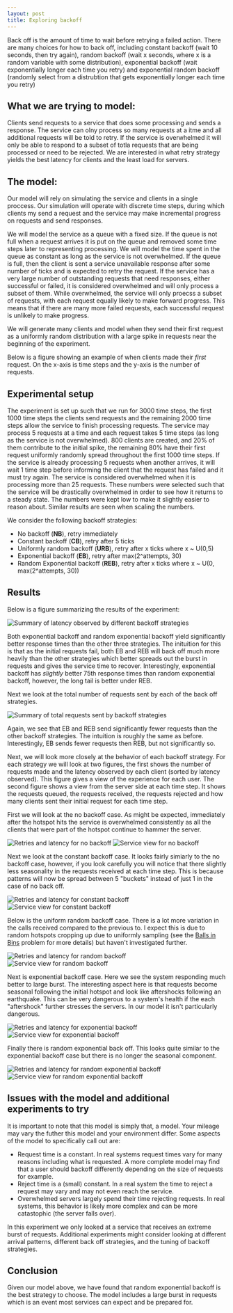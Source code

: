 ```yaml
---
layout: post
title: Exploring backoff
---
```



Back off is the amount of time to wait before retrying a failed action. There are many choices for how to back off, including constant backoff (wait 10 seconds, then try again), random backoff (wait x seconds, where x is a random variable with some distribution), exponential backoff (wait exponentially longer each time you retry) and exponential random backoff (randomly select from a distrubtion that gets exponentially longer each time you retry)

## What we are trying to model:

Clients send requests to a service that does some processing and sends a response. The service can olny process so many requests at a itme and all additional requests will be told to retry. If the service is overwhelmed it will only be able to respond to a subset of totla requests that are being processed or need to be rejected. We are interested in what retry strategy yields the best latency for clients and the least load for servers.

## The model:

Our model will rely on simulating the service and clients in a single proccess. Our simulation will operate with discrete time steps, during which clients my send a request and the service may make incremental progress on requests and send responses.

We will model the service as a queue with a fixed size. If the queue is not full when a request arrives it is put on the queue and removed some time steps later to representing processing. We will model the time spent in the queue as constant as long as the service is not overwhelmed. If the queue is full, then the client is sent a service unavailable response after some number of ticks and is expected to retry the request. If the service has a very large number of outstanding requests that need responses, either successful or failed, it is considered overwhelmed and will only process a subset of them. While overwhelmed, the service will only proecss a subset of requests, with each request equally likely to make forward progress. This means that if there are many more failed requests, each successful request is unlikely to make progress. 

We will generate many clients and model when they send their first request as a uniformly random distribution with a large spike in requests near the beginning of the experiment. 

Below is a figure showing an example of when clients made their *first* request. On the x-axis is time steps and the y-axis is the number of requests.

## Experimental setup

The experiment is set up such that we run for 3000 time steps, the first 1000 time steps the clients send requests and the remaining 2000 time steps allow the service to finish processing requests. The service may process 5 requests at a time and each request takes 5 time steps (as long as the service is not overwhelmed). 800 clients are created, and 20% of them contribute to the initial spike, the remaining 80% have their first request uniformly randomly spread throughout the first 1000 time steps. If the service is already processing 5 requests when another arrives, it will wait 1 time step before informing the client that the request has failed and it must try again. The service is considered overwhelmed when it is processing more than 25 requests. These numbers were selected such that the service will be drastically overwhelmed in order to see how it returns to a steady state. The numbers were kept low to make it slightly easier to reason about. Similar results are seen when scaling the numbers. 

We consider the following backoff strategies:
* No backoff (**NB**), retry immediately 
* Constant backoff (**CB**), retry after 5 ticks 
* Uniformly random backoff (**URB**), retry after x ticks where x ~ U(0,5)  
* Exponential backoff (**EB**), retry after max(2^attempts, 30) 
* Random Exponential backoff (**REB**), retry after x ticks where x ~ U(0, max(2^attempts, 30)) 

## Results

Below is a figure summarizing the results of the experiment:

![Summary of latency observed by different backoff strategies]({{site.base_url}}/images/summary_latency.png)

Both exponential backoff and random exponential backoff yield significantly better response times than the other three strategies. The inituition for this is that as the initial requests fail, both EB and REB will back off much more heavily than the other strategies which better spreads out the burst in requests and gives the service time to recover. Interestingly, exponential backoff has *slightly* better 75th response times than random exponential backoff, however, the long tail is better under REB. 

Next we look at the total number of requests sent by each of the back off strategies.

![Summary of total requests sent by backoff strategies]({{site.base_url}}/images/summary_requests.png)


Again, we see that EB and REB send significantly fewer requests than the other backoff strategies. The intuition is roughly the same as before. Interestingly, EB sends fewer requests then REB, but not significantly so. 

Next, we will look more closely at the behavior of each backoff strategy. For each strategy we will look at two figures, the first shows the number of requests made and the latency observed by each client (sorted by latency observed). This figure gives a view of the experience for each user. The second figure shows a view from the server side at each time step. It shows the requests queued, the requests received, the requests rejected and how many clients sent their initial request for each time step. 

First we will look at the no backoff case. As might be expected, immediately after the hotspot hits the service is overwhelmed consistently as all the clients that were part of the hotspot continue to hammer the server. 

![Retries and latency for no backoff]({{site.base_url}}/images/nb_retries_latency.png)
![Service view for no backoff]({{site.base_url}}/images/nb_time_steps.png)


Next we look at the constant backoff case. It looks fairly simiarly to the no backoff case, however, if you look carefully you will notice that there slightly less seasonality in the requests received at each time step. This is because patterns will now be spread between 5 "buckets" instead of just 1 in the case of no back off.

![Retries and latency for constant backoff]({{site.base_url}}/images/cb_retries_latency.png)
![Service view for constant backoff]({{site.base_url}}/images/cb_time_steps.png)


Below is the uniform random backoff case. There is a lot more variation in the calls received compared to the previous to. I expect this is due to random hotspots cropping up due to uniformly sampling (see the [Balls in Bins](https://en.wikipedia.org/wiki/Balls_into_bins) problem for more details) but haven't investigated further. 

![Retries and latency for random backoff]({{site.base_url}}/images/rb_retries_latency.png)
![Service view for random backoff]({{site.base_url}}/images/rb_time_steps.png)


Next is exponential backoff case. Here we see the system responding much better to large burst. The interesting aspect here is that requests become seasonal following the initial hotspot and look like aftershocks following an earthquake. This can be very dangerous to a system's health if the each "aftershock" further stresses the servers. In our model it isn't particularly dangerous.

![Retries and latency for exponential backoff]({{site.base_url}}/images/eb_retries_latency.png)
![Service view for exponential backoff]({{site.base_url}}/images/eb_time_steps.png)


Finally there is random exponential back off. This looks quite similar to the exponential backoff case but there is no longer the seasonal component. 

![Retries and latency for random exponential backoff]({{site.base_url}}/images/reb_retries_latency.png)
![Service view for random exponential backoff]({{site.base_url}}/images/reb_time_steps.png)



## Issues with the model and additional experiments to try

It is important to note that this model is simply that, a model. Your mileage may vary the futher this model and your environment differ. Some aspects of the model to specifically call out are:

* Request time is a constant. In real systems request times vary for many reasons including what is requested. A more complete model may find that a user should backoff differently depending on the size of requests for example.
* Reject time is a (small) constant. In a real system the time to reject a request may vary and may not even reach the service.
* Overwhelmed servers largely spend their time rejecting requests. In real systems, this behavior is likely more complex and can be more catastophic (the server falls over).

In this experiment we only looked at a service that receives an extreme burst of requests. Additional experiments might consider looking at different arrival patterns, different back off strategies, and the tuning of backoff strategies.

## Conclusion

Given our model above, we have found that random exponential backoff is the best strategy to choose. The model includes a large burst in requests which is an event most services can expect and be prepared for.
